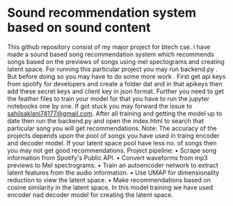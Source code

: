 # Sound recommendation system based on sound content
 This github repository consist of my major project for btech cse. i have made a sound based song recommendation system which recommends songs based on the previews of songs using mel spectograms and creating latent space.
 For running this particular project you may run backend.py .
 But before doing so you may have to do some more work .
 First get api keys from spotify for developers and create a folder dat and in that apikeys then add these secret keys and client key in json format.
 Further you need to get the feather files to train your model for that you have to run the jupyter notebooks one by one.
 If got stuck you may forward the issue to sahilsaklani74177@gmail.com. 
 After all training and getting the model up to date then run the backend.py and open the index.html to search that particular song you will get recommendations.
 Note: The accuracy of the projects depends upon the pool of songs you have used in traing encoder and decoder model. If your latent space pool have less no. of songs then you may not get good recommendations.
 Project pipeline: 
• Scrape song information from Spotify's Public API.
• Convert waveforms from mp3 previews to Mel spectrograms.
• Train an autoencoder network to extract latent features from the audio information.
• Use UMAP for dimensionality reduction to view the latent space.
• Make recommendations based on cosine similarity in the latent space.
In this model training we have used encoder nad decoder model for creating the latent space.
